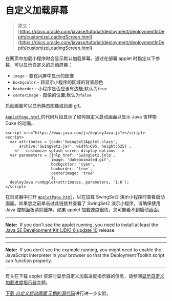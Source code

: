# 自定义加载屏幕

> 原文： [https://docs.oracle.com/javase/tutorial/deployment/deploymentInDepth/customizeLoadingScreen.html](https://docs.oracle.com/javase/tutorial/deployment/deploymentInDepth/customizeLoadingScreen.html)

在网页中加载小程序时会显示默认加载屏幕。通过在部署 applet 时指定以下参数，可以显示自定义的启动屏幕：

*   `image` - 要在闪屏中显示的图像
*   `boxbgcolor` - 将显示小程序的区域的背景颜色
*   `boxborder` - 小程序是否应该有边框;默认为`true`
*   `centerimage` - 图像的位置;默认为`false`

启动画面可以显示静态图像或动画 gif。

[``AppletPage.html`` ](examples/dist/depltoolkit_CustomizingSplashScreen/AppletPage.html)的代码片段显示了如何自定义启动画面以显示 Java 吉祥物 Duke 的动画。

```
<script src="https://www.java.com/js/deployJava.js"></script>
<script> 
  var attributes = {code:'SwingSet2Applet.class',
      archive:'SwingSet2.jar', width:695, height:525} ; 
    <!-- customize splash screen display options -->
  var parameters = {jnlp_href: 'SwingSet2.jnlp', 
                    image: 'dukeanimated.gif', 
                    boxbgcolor: 'cyan', 
                    boxborder: 'true', 
                    centerimage: 'true'   
                    }; 
  deployJava.runApplet(attributes, parameters, '1.6'); 
</script>

```

在浏览器中打开 [``AppletPage.html``](examples/dist/depltoolkit_CustomizingSplashScreen/AppletPage.html)，以在加载 SwingSet2 演示小程序时查看启动画面。如果您之前单击过此链接并查看了 SwingSet2 演示小程序，请确保使用 Java 控制面板清除缓存。如果 applet 加载速度很快，您可能看不到启动画面。

* * *

**Note:**  If you don't see the applet running, you need to install at least the [Java SE Development Kit (JDK) 6 update 10](http://www.oracle.com/technetwork/java/javase/downloads/index.html) release.

* * *

* * *

**Note:**  If you don't see the example running, you might need to enable the JavaScript interpreter in your browser so that the Deployment Toolkit script can function properly.

* * *

有关在下载 applet 资源时显示自定义加载进度指示器的信息，请参阅[显示自定义加载进度指示器](../applet/customProgressIndicatorForApplet.html)主题。

[下载 _自定义启动画面_ 示例的源代码](examplesIndex.html#CustomizingSplashScreen)进行进一步实验。